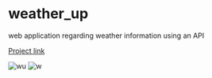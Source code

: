  # weather_up


web application regarding weather information using an API

[Project link ](https://weatherup.herokuapp.com/)

![wu](https://user-images.githubusercontent.com/25529176/111604862-c402f000-87fb-11eb-8abd-5147f8b3dd4d.png)
![w](https://user-images.githubusercontent.com/25529176/111604875-c7967700-87fb-11eb-8524-8cfc373b909e.png)


